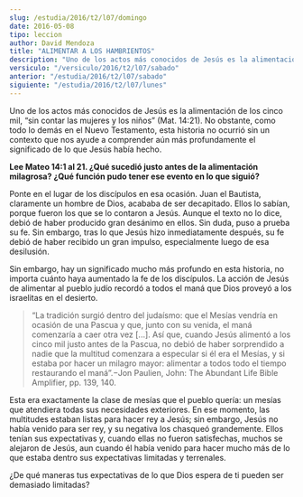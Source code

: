 ```yaml
---
slug: /estudia/2016/t2/l07/domingo
date: 2016-05-08
tipo: leccion
author: David Mendoza
title: "ALIMENTAR A LOS HAMBRIENTOS"
description: "Uno de los actos más conocidos de Jesús es la alimentación de los cinco mil,  “sin contar las mujeres y los niños” (Mat. 14:21). No obstante, como todo lo  demás en el Nuevo Testamento, esta historia no ocurrió sin un contexto que  nos ayude a comprender aún más profun..."
versiculo: "/versiculo/2016/t2/l07/sabado"
anterior: "/estudia/2016/t2/l07/sabado"
siguiente: "/estudia/2016/t2/l07/lunes"
---
```


Uno de los actos más conocidos de Jesús es la alimentación de los cinco mil, “sin contar las mujeres y los niños” (Mat. 14:21). No obstante, como todo lo demás en el Nuevo Testamento, esta historia no ocurrió sin un contexto que nos ayude a comprender aún más profundamente el significado de lo que Jesús había hecho.

**Lee Mateo 14:1 al 21. ¿Qué sucedió justo antes de la alimentación milagrosa? ¿Qué función pudo tener ese evento en lo que siguió?**

Ponte en el lugar de los discípulos en esa ocasión. Juan el Bautista, claramente un hombre de Dios, acababa de ser decapitado. Ellos lo sabían, porque fueron los que se lo contaron a Jesús. Aunque el texto no lo dice, debió de haber producido gran desánimo en ellos. Sin duda, puso a prueba su fe. Sin embargo, tras lo que Jesús hizo inmediatamente después, su fe debió de haber recibido un gran impulso, especialmente luego de esa desilusión.

Sin embargo, hay un significado mucho más profundo en esta historia, no importa cuánto haya aumentado la fe de los discípulos. La acción de Jesús de alimentar al pueblo judío recordó a todos el maná que Dios proveyó a los israelitas en el desierto.

> “La tradición surgió dentro del judaísmo: que el Mesías vendría en ocasión de una Pascua y que, junto con su venida, el maná comenzaría a caer otra vez [...]. Así que, cuando Jesús alimentó a los cinco mil justo antes de la Pascua, no debió de haber sorprendido a nadie que la multitud comenzara a especular si él era el Mesías, y si estaba por hacer un milagro mayor: alimentar a todos todo el tiempo restaurando el maná”.−Jon Paulien, John: The Abundant Life Bible Amplifier, pp. 139, 140.

Esta era exactamente la clase de mesías que el pueblo quería: un mesías que atendiera todas sus necesidades exteriores. En ese momento, las multitudes estaban listas para hacer rey a Jesús; sin embargo, Jesús no había venido para ser rey, y su negativa los chasqueó grandemente. Ellos tenían sus expectativas y, cuando ellas no fueron satisfechas, muchos se alejaron de Jesús, aun cuando él había venido para hacer mucho más de lo que estaba dentro sus expectativas limitadas y terrenales.

¿De qué maneras tus expectativas de lo que Dios espera de ti pueden ser demasiado limitadas?
